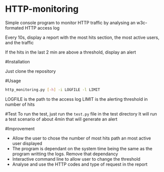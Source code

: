 HTTP-monitoring
===============
Simple console program to monitor HTTP traffic by analysing an w3c-formated HTTP access log

Every 10s, display a report with the most hits section, the most active users, and the traffic

If the hits in the last 2 min are above a threshold, display an alert

#Installation

Just clone the repository

#Usage
 ```bash
 http_monitoring.py [-h] -i LOGFILE -l LIMIT
 ```
 
 LOGFILE is the path to the access log
 LIMIT is the alerting threshold in number of hits
 
#Test
 To run the test, just run the `test.py` file in the test directory
It will run a test scenario of about 4min that will generate an alert
 
#Improvement
 - Allow the user to chose the number of most hits path an most active user displayed
 - The program is dependant on the system time being the same as the program writting the logs. Remove that dependancy 
 - Interactive command line to allow user to change the threshold
 - Analyse and use the HTTP codes and type of request in the report
 
